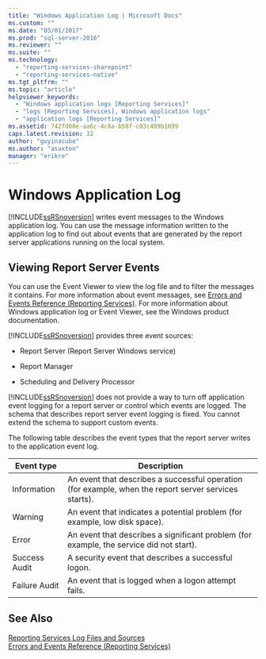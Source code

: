 ```yaml
---
title: "Windows Application Log | Microsoft Docs"
ms.custom: ""
ms.date: "03/01/2017"
ms.prod: "sql-server-2016"
ms.reviewer: ""
ms.suite: ""
ms.technology: 
  - "reporting-services-sharepoint"
  - "reporting-services-native"
ms.tgt_pltfrm: ""
ms.topic: "article"
helpviewer_keywords: 
  - "Windows application logs [Reporting Services]"
  - "logs [Reporting Services], Windows application logs"
  - "application logs [Reporting Services]"
ms.assetid: 742fd00e-aa6c-4c8a-b58f-c03c489b1699
caps.latest.revision: 32
author: "guyinacube"
ms.author: "asaxton"
manager: "erikre"
---
```

# Windows Application Log
  [!INCLUDE[ssRSnoversion](../../includes/ssrsnoversion-md.md)] writes event messages to the Windows application log. You can use the message information written to the application log to find out about events that are generated by the report server applications running on the local system.  
  
## Viewing Report Server Events  
 You can use the Event Viewer to view the log file and to filter the messages it contains. For more information about event messages, see [Errors and Events Reference &#40;Reporting Services&#41;](../../reporting-services/troubleshooting/errors-and-events-reference-reporting-services.md). For more information about Windows application log or Event Viewer, see the Windows product documentation.  
  
 [!INCLUDE[ssRSnoversion](../../includes/ssrsnoversion-md.md)] provides three event sources:  
  
-   Report Server (Report Server Windows service)  
  
-   Report Manager  
  
-   Scheduling and Delivery Processor  
  
 [!INCLUDE[ssRSnoversion](../../includes/ssrsnoversion-md.md)] does not provide a way to turn off application event logging for a report server or control which events are logged. The schema that describes report server event logging is fixed. You cannot extend the schema to support custom events.  
  
 The following table describes the event types that the report server writes to the application event log.  
  
|Event type|Description|  
|----------------|-----------------|  
|Information|An event that describes a successful operation (for example, when the report server services starts).|  
|Warning|An event that indicates a potential problem (for example, low disk space).|  
|Error|An event that describes a significant problem (for example, the service did not start).|  
|Success Audit|A security event that describes a successful logon.|  
|Failure Audit|An event that is logged when a logon attempt fails.|  
  
## See Also  
 [Reporting Services Log Files and Sources](../../reporting-services/report-server/reporting-services-log-files-and-sources.md)   
 [Errors and Events Reference &#40;Reporting Services&#41;](../../reporting-services/troubleshooting/errors-and-events-reference-reporting-services.md)  
  
  